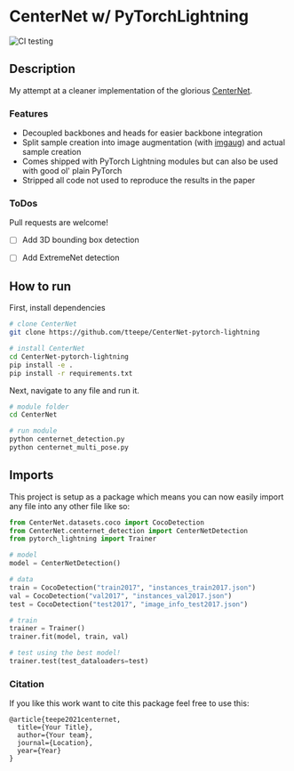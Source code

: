 # CenterNet w/ PyTorchLightning 

![CI testing](https://github.com/tteepe/CenterNet-pytorch-lightning/workflows/CI%20testing/badge.svg?branch=main&event=push)

 
## Description
My attempt at a cleaner implementation of the glorious [CenterNet](https://github.com/xingyizhou/CenterNet).

### Features
- Decoupled backbones and heads for easier backbone integration
- Split sample creation into image augmentation (with [imgaug](https://github.com/aleju/imgaug)) and actual sample creation
- Comes shipped with PyTorch Lightning modules but can also be used with good ol' plain PyTorch
- Stripped all code not used to reproduce the results in the paper

### ToDos
Pull requests are welcome!

- [ ] Add 3D bounding box detection
- [ ] Add ExtremeNet detection


## How to run   
First, install dependencies   
```bash
# clone CenterNet
git clone https://github.com/tteepe/CenterNet-pytorch-lightning

# install CenterNet
cd CenterNet-pytorch-lightning
pip install -e .   
pip install -r requirements.txt
 ```   
 Next, navigate to any file and run it.   
 ```bash
# module folder
cd CenterNet

# run module
python centernet_detection.py    
python centernet_multi_pose.py    
```

## Imports
This project is setup as a package which means you can now easily import any file into any other file like so:

```python
from CenterNet.datasets.coco import CocoDetection
from CenterNet.centernet_detection import CenterNetDetection
from pytorch_lightning import Trainer

# model
model = CenterNetDetection()

# data
train = CocoDetection("train2017", "instances_train2017.json")
val = CocoDetection("val2017", "instances_val2017.json")
test = CocoDetection("test2017", "image_info_test2017.json")

# train
trainer = Trainer()
trainer.fit(model, train, val)

# test using the best model!
trainer.test(test_dataloaders=test)
```

### Citation
If you like this work want to cite this package feel free to use this:
```
@article{teepe2021centernet,
  title={Your Title},
  author={Your team},
  journal={Location},
  year={Year}
}
```   
